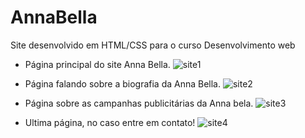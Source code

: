 # AnnaBella
Site desenvolvido em HTML/CSS para o curso Desenvolvimento web
- Página principal do site Anna Bella.
![site1](https://user-images.githubusercontent.com/102264317/189769054-f33d07fb-8e2b-48da-8a26-9d55dc166e88.jpg)

- Página falando sobre a biografia da Anna Bella.
![site2](https://user-images.githubusercontent.com/102264317/189769111-feed02ba-4b54-4dc2-8fb3-6dc6e7e88d47.jpg)

- Página sobre as campanhas publicitárias da Anna bela.
![site3](https://user-images.githubusercontent.com/102264317/189769182-8d31726f-7222-4b3a-baee-0d9469a0ff24.jpg)

- Ultima página, no caso entre em contato!
![site4](https://user-images.githubusercontent.com/102264317/189769303-5eb7f105-7244-4c79-87ed-26141b9266bb.jpg)
